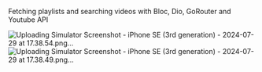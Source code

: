 Fetching playlists and searching videos with Bloc, Dio, GoRouter and Youtube API

![Uploading Simulator Screenshot - iPhone SE (3rd generation) - 2024-07-29 at 17.38.54.png…]()
![Uploading Simulator Screenshot - iPhone SE (3rd generation) - 2024-07-29 at 17.38.49.png…]()
